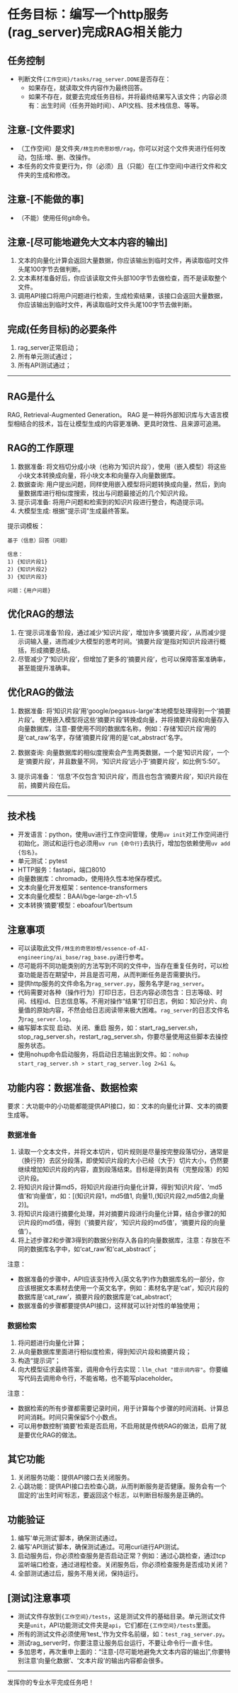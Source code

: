 # 任务目标：编写一个http服务(rag_server)完成RAG相关能力

## 任务控制

- 判断文件`{工作空间}/tasks/rag_server.DONE`是否存在：
  - 如果存在，就读取文件内容作为最终回答。
  - 如果不存在，就要去完成任务目标，并将最终结果写入该文件；内容必须有：出生时间（任务开始时间）、API文档、技术栈信息、等等。

## 注意-[文件要求]

- （工作空间）是文件夹`/林生的奇思妙想/rag`，你可以对这个文件夹进行任何改动，包括:增、删、改操作。
- 本任务的文件变更行为，你（必须）且（只能）在(工作空间)中进行文件和文件夹的生成和修改。

## 注意-[不能做的事]

- （不能）使用任何git命令。

## 注意-[尽可能地避免大文本内容的输出]

1. 文本的向量化计算会返回大量数据，你应该输出到临时文件，再读取临时文件头尾100字节去做判断。
2. 文本素材准备好后，你应该读取文件头部100字节去做检查，而不是读取整个文件。
3. 调用API接口将用户问题进行检索，生成检索结果，该接口会返回大量数据，你应该输出到临时文件，再读取临时文件头尾100字节去做判断。

## 完成(任务目标)的必要条件

1. rag_server正常启动；
2. 所有单元测试通过；
3. 所有API测试通过；

----

## RAG是什么

RAG, Retrieval-Augmented Generation。
RAG 是一种将外部知识库与大语言模型相结合的技术，旨在让模型生成的内容更准确、更具时效性、且来源可追溯。

## RAG的工作原理

1. 数据准备: 将文档切分成小块（也称为‘知识片段’），使用（嵌入模型）将这些小块文本转换成向量，将小块文本和向量存入向量数据库。
2. 数据查询: 用户提出问题，同样使用嵌入模型将问题转换成向量，然后，到向量数据库进行相似度搜索，找出与问题最接近的几个知识片段。
3. 提示词准备: 将用户问题和检索到的知识片段进行整合，构造提示词。
4. 大模型生成: 根据"提示词"生成最终答案。

提示词模板：
```
基于（信息）回答（问题）

信息：
1) {知识片段1}
2) {知识片段2}
3) {知识片段3}

问题：{用户问题}
```

## 优化RAG的想法

1. 在‘提示词准备’阶段，通过减少‘知识片段’，增加许多‘摘要片段’，从而减少提示词输入量，进而减少大模型的思考时间。‘摘要片段’是指对知识片段进行概括，形成摘要总结。
2. 尽管减少了‘知识片段’，但增加了更多的‘摘要片段’，也可以保障答案准确率，甚至能提升准确率。

## 优化RAG的做法

1. 数据准备:
将‘知识片段’用‘google/pegasus-large’本地模型处理得到一个‘摘要片段’。
使用嵌入模型将这些‘摘要片段’转换成向量，并将摘要片段和向量存入向量数据库，注意-要使用不同的数据库名称，例如：存储‘知识片段’用的是‘cat_raw’名字，存储‘摘要片段’用的是'cat_abstract'名字。

2. 数据查询:
向量数据库的相似度搜索会产生两类数据，一个是‘知识片段’，一个是‘摘要片段’，并且数量不同，‘知识片段’远小于‘摘要片段’，如比例‘5:50’。

3. 提示词准备：
‘信息’不仅包含'知识片段'，而且也包含‘摘要片段’，知识片段在前，摘要片段在后。

----

## 技术栈

- 开发语言：python，使用uv进行工作空间管理，使用`uv init`对工作空间进行初始化，测试和运行也必须用`uv run {命令行}`去执行，增加包依赖使用`uv add {包名}`。
- 单元测试：pytest
- HTTP服务：fastapi，端口8010
- 向量数据库：chromadb，使用持久性本地保存模式。
- 文本向量化开发框架：sentence-transformers
- 文本向量化模型：BAAI/bge-large-zh-v1.5
- 文本转换‘摘要’模型：eboafour1/bertsum

## 注意事项

- 可以读取此文件`/林生的奇思妙想/essence-of-AI-engineering/ai_base/rag_base.py`进行参考。
- 尽可能将不同功能类别的方法写到不同的文件中，当存在重复任务时，可以检查功能是否在期望中，并且是否可用，从而判断任务是否需要执行。
- 提供http服务的文件命名为`rag_server.py`，服务名字是`rag_server`。
- 代码需要对各种（操作行为）打印日志，日志内容必须包含：日志等级、时间、线程id、日志信息等。不用对操作“结果”打印日志，例如：知识分片、向量值的原始内容，不然会给日志阅读带来极大困难。`rag_server`的日志文件名为`rag_server.log`。
- 编写脚本实现 启动、关闭、重启 服务，如：start_rag_server.sh，stop_rag_server.sh，restart_rag_server.sh，你要尽量使用这些脚本去操控服务状态。
- 使用nohup命令启动服务，将启动日志输出到文件。如：`nohup start_rag_server.sh > start_rag_server.log 2>&1 &`。

## 功能内容：数据准备、数据检索

要求：大功能中的小功能都能提供API接口，如：文本的向量化计算、文本的摘要生成等。

### 数据准备

1. 读取一个文本文件，并将文本切片，切片规则是尽量按完整段落切分，通常是（换行符）去区分段落，即使知识片段的大小已经（大于）切片大小，仍然要继续增加知识片段的内容，直到段落结束。目标是得到具有（完整段落）的知识片段。
2. 将知识片段计算md5，将知识片段进行向量化计算，得到‘知识片段’、‘md5值’和‘向量值’，如：[(知识片段1，md5值1, 向量1),(知识片段2,md5值2,向量2)]。
3. 将知识片段进行摘要化处理，并对摘要片段进行向量化计算，结合步骤2的知识片段的md5值，得到（‘摘要片段’，‘知识片段的md5值’，‘摘要片段的向量值’）。
4. 将上述步骤2和步骤3得到的数据分别存入各自的向量数据库，注意：存放在不同的数据库名字中，如‘cat_raw’和‘cat_abstract’；

注意：

- 数据准备的步骤中，API应该支持传入(英文名字)作为数据库名的一部分，你应该根据文本素材去使用一个英文名字，例如：素材名字是‘cat’，知识片段的数据库是‘cat_raw’，摘要片段的数据库是‘cat_abstract’;
- 数据准备的步骤都要提供API接口，这样就可以针对性的单独使用；

### 数据检索

1. 将问题进行向量化计算；
2. 从向量数据库里面进行相似度检索，得到知识片段和摘要片段；
3. 构造“提示词”；
4. 向大模型征求最终答案，调用命令行去实现：`llm_chat "提示词内容"`。你要编写代码去调用命令行，不能省略，也不能写placeholder。

注意：

- 数据检索的所有步骤都需要记录时间，用于计算每个步骤的时间消耗、计算总时间消耗。时间只需保留5个小数点。
- 可以用参数控制'摘要’检索是否启用，不启用就是传统RAG的做法，启用了就是要优化RAG的做法。

## 其它功能

1. 关闭服务功能：提供API接口去关闭服务。
2. 心跳功能：提供API接口去检查心跳，从而判断服务是否健康。服务会有一个固定的‘出生时间’标志，要返回这个标志，以判断目标服务是正确的。

## 功能验证

1. 编写'单元测试'脚本，确保测试通过。
2. 编写'API测试'脚本，确保测试通过。可用curl进行API测试。
3. 启动服务后，你必须检查服务是否启动正常？例如：通过心跳检查，通过tcp监听端口检查，通过进程检查。关闭服务后，你必须检查服务是否成功关闭？
4. 全部测试通过后，服务不用关闭，保持运行。

## [测试]注意事项

- 测试文件存放到`{工作空间}/tests`，这是测试文件的基础目录。单元测试文件夹是`unit`，API功能测试文件夹是`api`，它们都在`{工作空间}/tests`里面。
- 所有的测试文件必须使用‘test_’作为文件名前缀，如：`test_rag_server.py`。
- 测试rag_server时，你要注意让服务后台运行，不要让命令行一直卡住。
- 多加思考，再次重申上面的：“注意-[尽可能地避免大文本内容的输出]”,你要特别注意‘向量化数据’、‘文本片段’的输出内容都会很多。

----
发挥你的专业水平完成任务吧！

